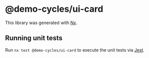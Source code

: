 # @demo-cycles/ui-card

This library was generated with [Nx](https://nx.dev).

## Running unit tests

Run `nx test @demo-cycles/ui-card` to execute the unit tests via [Jest](https://jestjs.io).
